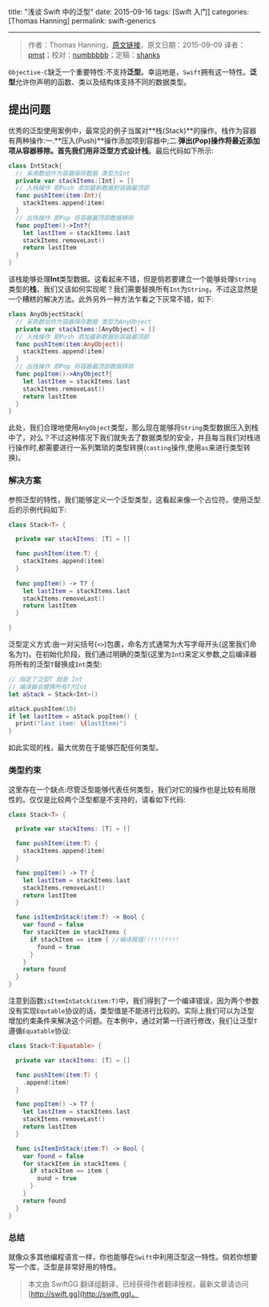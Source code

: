 title: "浅谈 Swift 中的泛型"
date: 2015-09-16
tags: [Swift 入门]
categories: [Thomas Hanning]
permalink: swift-generics

---
> 作者：Thomas Hanning，[原文链接](http://www.thomashanning.com/swift-generics/)，原文日期：2015-09-09
> 译者：[pmst](http://www.jianshu.com/users/596f2ba91ce9/latest_articles)；校对：[numbbbbb](http://numbbbbb.com/)；定稿：[shanks](http://codebuild.me/)
  







<!--此处开始正文-->

`Objective-C`缺乏一个重要特性:不支持**泛型**。幸运地是，`Swift`拥有这一特性。**泛型**允许你声明的函数、类以及结构体支持不同的数据类型。

<!--more-->

## 提出问题

优秀的泛型使用案例中，最常见的例子当属对**栈(Stack)**的操作。栈作为容器有两种操作:一.**压入(Push)**操作添加项到容器中;二.**弹出(Pop)**操作将最近添加项从容器移除。首先我们用非泛型方式设计**栈**。最后代码如下所示:     

```swift
class IntStack{
  // 采用数组作为容器保存数据 类型为Int
  private var stackItems:[Int] = []
  // 入栈操作 即Push 添加最新数据到容器最顶部
  func pushItem(item:Int){
    stackItems.append(item)    
  }
  // 出栈操作 即Pop 将容器最顶部数据移除
  func popItem()->Int?{
    let lastItem = stackItems.last
    stackItems.removeLast()
    return lastItem
  }
}
```

该栈能够处理**Int**类型数据。这看起来不错，但是倘若要建立一个能够处理`String`类型的**栈**，我们又该如何实现呢？我们需要替换所有`Int`为`String`，不过这显然是一个糟糕的解决方法。此外另外一种方法乍看之下灰常不错，如下:     

```swift
class AnyObjectStack{
  // 采用数组作为容器保存数据 类型为AnyObject
  private var stackItems:[AnyObject] = []
  // 入栈操作 即Push 添加最新数据到容器最顶部
  func pushItem(item:AnyObject){
    stackItems.append(item)    
  }
  // 出栈操作 即Pop 将容器最顶部数据移除
  func popItem()->AnyObject?{
    let lastItem = stackItems.last
    stackItems.removeLast()
    return lastItem
  }    
}
```

此处，我们合理地使用`AnyObject`类型，那么现在能够将`String`类型数据压入到栈中了，对么？不过这种情况下我们就失去了数据类型的安全，并且每当我们对栈进行操作时,都需要进行一系列繁琐的类型转换(`casting`操作,使用`as`来进行类型转换)。

### 解决方案

参照泛型的特性，我们能够定义一个泛型类型，这看起来像一个占位符。使用泛型后的示例代码如下:     

```swift
class Stack<T> {

  private var stackItems: [T] = []  

  func pushItem(item:T) {
    stackItems.append(item)
  }  
  
  func popItem() -> T? {
    let lastItem = stackItems.last
    stackItems.removeLast()
    return lastItem
  }

}
```

泛型定义方式:由一对尖括号(`<>`)包裹，命名方式通常为大写字母开头(这里我们命名为`T`)。在初始化阶段，我们通过明确的类型(这里为`Int`)来定义参数,之后编译器将所有的泛型`T`替换成`Int`类型:

```swift
// 指定了泛型T 就是 Int 
// 编译器会替换所有T为Int
let aStack = Stack<Int>()

aStack.pushItem(10)
if let lastItem = aStack.popItem() {
  print("last item: \(lastItem)")
}
```

如此实现的栈，最大优势在于能够匹配任何类型。  

### 类型约束

这里存在一个缺点:尽管泛型能够代表任何类型，我们对它的操作也是比较有局限性的。仅仅是比较两个泛型都是不支持的，请看如下代码:

```swift
class Stack<T> {

  private var stackItems: [T] = []

  func pushItem(item:T) {
    stackItems.append(item)
  }

  func popItem() -> T? {
    let lastItem = stackItems.last
    stackItems.removeLast()
    return lastItem
  }

  func isItemInStack(item:T) -> Bool {
    var found = false
    for stackItem in stackItems {
      if stackItem == item { //编译报错!!!!!!!!!!
        found = true
      }
    }
    return found
  }
}
```

注意到函数`isItemInSatck(item:T)`中，我们得到了一个编译错误，因为两个参数没有实现`Equtable`协议的话，类型值是不能进行比较的。实际上我们可以为泛型增加约束条件来解决这个问题。在本例中，通过对第一行进行修改，我们让泛型`T`遵循`Equatable`协议:      

```swift
class Stack<T:Equatable> {

  private var stackItems: [T] = []

  func pushItem(item:T) {
    .append(item)
  }

  func popItem() -> T? {
    let lastItem = stackItems.last
    stackItems.removeLast()
    return lastItem
  }

  func isItemInStack(item:T) -> Bool {
    var found = false
    for stackItem in stackItems {
      if stackItem == item {
        ound = true
      }
    }
    return found
  }
}
```

### 总结

就像众多其他编程语言一样，你也能够在`Swift`中利用泛型这一特性。倘若你想要写一个库，泛型是非常好用的特性。

> 本文由 SwiftGG 翻译组翻译，已经获得作者翻译授权，最新文章请访问 [http://swift.gg](http://swift.gg)。
